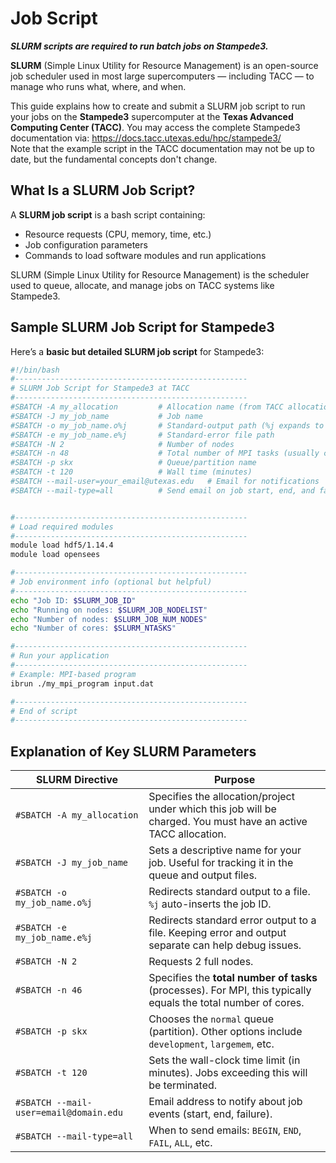 # Job Script
***SLURM scripts are required to run batch jobs on Stampede3.***

**SLURM** (Simple Linux Utility for Resource Management) is an open-source job scheduler used in most large supercomputers — including TACC — to manage who runs what, where, and when.

This guide explains how to create and submit a SLURM job script to run your jobs on the **Stampede3** supercomputer at the **Texas Advanced Computing Center (TACC)**.
You may access the complete Stampede3 documentation via: https://docs.tacc.utexas.edu/hpc/stampede3/<br>
Note that the example script in the TACC documentation may not be up to date, but the fundamental concepts don't change.<br>

## What Is a SLURM Job Script?

A **SLURM job script** is a bash script containing:
- Resource requests (CPU, memory, time, etc.)
- Job configuration parameters
- Commands to load software modules and run applications

SLURM (Simple Linux Utility for Resource Management) is the scheduler used to queue, allocate, and manage jobs on TACC systems like Stampede3.


## Sample SLURM Job Script for Stampede3

Here’s a **basic but detailed SLURM job script** for Stampede3:

```bash
#!/bin/bash
#----------------------------------------------------
# SLURM Job Script for Stampede3 at TACC
#----------------------------------------------------
#SBATCH -A my_allocation         # Allocation name (from TACC allocation)
#SBATCH -J my_job_name           # Job name
#SBATCH -o my_job_name.o%j       # Standard-output path (%j expands to jobId)
#SBATCH -e my_job_name.e%j       # Standard-error file path
#SBATCH -N 2                     # Number of nodes
#SBATCH -n 48                    # Total number of MPI tasks (usually cores)
#SBATCH -p skx                   # Queue/partition name
#SBATCH -t 120                   # Wall time (minutes)
#SBATCH --mail-user=your_email@utexas.edu   # Email for notifications
#SBATCH --mail-type=all          # Send email on job start, end, and fail


#----------------------------------------------------
# Load required modules
#----------------------------------------------------
module load hdf5/1.14.4
module load opensees

#----------------------------------------------------
# Job environment info (optional but helpful)
#----------------------------------------------------
echo "Job ID: $SLURM_JOB_ID"
echo "Running on nodes: $SLURM_JOB_NODELIST"
echo "Number of nodes: $SLURM_JOB_NUM_NODES"
echo "Number of cores: $SLURM_NTASKS"

#----------------------------------------------------
# Run your application
#----------------------------------------------------
# Example: MPI-based program
ibrun ./my_mpi_program input.dat

#----------------------------------------------------
# End of script
#----------------------------------------------------
```

## Explanation of Key SLURM Parameters

| SLURM Directive           | Purpose |
|---------------------------|---------|
| `#SBATCH -A my_allocation` | Specifies the allocation/project under which this job will be charged. You must have an active TACC allocation. |
| `#SBATCH -J my_job_name`  | Sets a descriptive name for your job. Useful for tracking it in the queue and output files. |
| `#SBATCH -o my_job_name.o%j` | Redirects standard output to a file. `%j` auto-inserts the job ID. |
| `#SBATCH -e my_job_name.e%j` | Redirects standard error output to a file. Keeping error and output separate can help debug issues. |
| `#SBATCH -N 2`            | Requests 2 full nodes. |
| `#SBATCH -n 46`           | Specifies the **total number of tasks** (processes). For MPI, this typically equals the total number of cores. |
| `#SBATCH -p skx`       | Chooses the `normal` queue (partition). Other options include `development`, `largemem`, etc. |
| `#SBATCH -t 120`     | Sets the wall-clock time limit (in minutes). Jobs exceeding this will be terminated. |
| `#SBATCH --mail-user=email@domain.edu` | Email address to notify about job events (start, end, failure). |
| `#SBATCH --mail-type=all` | When to send emails: `BEGIN`, `END`, `FAIL`, `ALL`, etc. |





